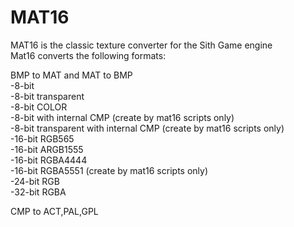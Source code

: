 # MAT16
MAT16 is the classic texture converter for the Sith Game engine                       
Mat16 converts the following formats:                         
       
BMP to MAT and MAT to BMP                         
    -8-bit                          
    -8-bit transparent                          
    -8-bit COLOR                         
    -8-bit with internal CMP (create by mat16 scripts only)                         
    -8-bit transparent with internal CMP (create by mat16 scripts only)                         
    -16-bit RGB565                         
    -16-bit ARGB1555                         
    -16-bit RGBA4444                         
    -16-bit RGBA5551 (create by mat16 scripts only)                         
    -24-bit RGB                         
    -32-bit RGBA                         

CMP to ACT,PAL,GPL                         
